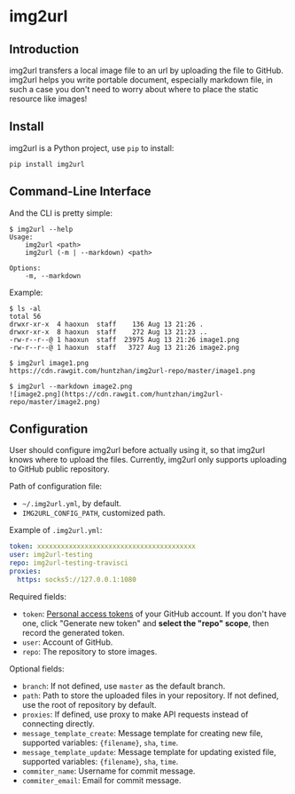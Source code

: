 # img2url

## Introduction 

img2url transfers a local image file to an url by uploading the file to GitHub. img2url helps you write portable document, especially markdown file, in such a case you don't need to worry about where to place the static resource like images!

## Install

img2url is a Python project, use `pip` to install:

```
pip install img2url
```

## Command-Line Interface

And the CLI is pretty simple:

```
$ img2url --help 
Usage:
    img2url <path>
    img2url (-m | --markdown) <path>

Options:
    -m, --markdown
```

Example:

```
$ ls -al
total 56
drwxr-xr-x  4 haoxun  staff    136 Aug 13 21:26 .
drwxr-xr-x  8 haoxun  staff    272 Aug 13 21:23 ..
-rw-r--r--@ 1 haoxun  staff  23975 Aug 13 21:26 image1.png
-rw-r--r--@ 1 haoxun  staff   3727 Aug 13 21:26 image2.png

$ img2url image1.png 
https://cdn.rawgit.com/huntzhan/img2url-repo/master/image1.png

$ img2url --markdown image2.png 
![image2.png](https://cdn.rawgit.com/huntzhan/img2url-repo/master/image2.png)
```

## Configuration

User should configure img2url before actually using it, so that img2url knows where to upload the files. Currently, img2url only supports uploading to GitHub public repository.

Path of configuration file:

* `~/.img2url.yml`, by default.
* `IMG2URL_CONFIG_PATH`, customized path.

Example of `.img2url.yml`:

```yaml
token: xxxxxxxxxxxxxxxxxxxxxxxxxxxxxxxxxxxxxxxx
user: img2url-testing
repo: img2url-testing-travisci
proxies:
  https: socks5://127.0.0.1:1080
```

Required fields:

* `token`: [Personal access tokens](https://github.com/settings/tokens) of your GitHub account. If you don't have one, click "Generate new token" and **select the "repo" scope**, then record the generated token.
* `user`: Account of GitHub.
* `repo`: The repository to store images.

Optional fields:

* `branch`: If not defined, use `master` as the default branch.
* `path`: Path to store the uploaded files in your repository. If not defined, use the root of repository by default.
* `proxies`: If defined, use proxy to make API requests instead of connecting directly.
* `message_template_create`: Message template for creating new file, supported variables: `{filename}`, `sha`, `time`.
* `message_template_update`: Message template for updating existed file, supported variables: `{filename}`, `sha`, `time`.
* `commiter_name`: Username for commit message.
* `commiter_email`: Email for commit message.